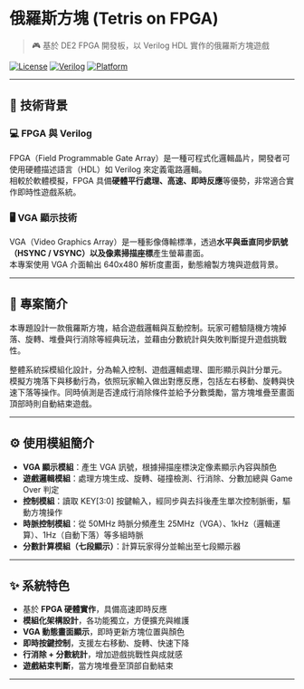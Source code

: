 # 俄羅斯方塊 (Tetris on FPGA)
> 🎮 基於 DE2 FPGA 開發板，以 Verilog HDL 實作的俄羅斯方塊遊戲

[![License](https://img.shields.io/badge/license-MIT-blue.svg)](LICENSE)
[![Verilog](https://img.shields.io/badge/HDL-Verilog-green)]()
[![Platform](https://img.shields.io/badge/Platform-DE2%20FPGA-blue)]()

---

## 📖 技術背景

### 💻 FPGA 與 Verilog
FPGA（Field Programmable Gate Array）是一種可程式化邏輯晶片，開發者可使用硬體描述語言（HDL）如 Verilog 來定義電路邏輯。  
相較於軟體模擬，FPGA 具備**硬體平行處理、高速、即時反應**等優勢，非常適合實作即時性遊戲系統。

### 🖥️ VGA 顯示技術
VGA（Video Graphics Array）是一種影像傳輸標準，透過**水平與垂直同步訊號（HSYNC / VSYNC）**以及**像素掃描座標**產生螢幕畫面。  
本專案使用 VGA 介面輸出 640x480 解析度畫面，動態繪製方塊與遊戲背景。

---

## 📌 專案簡介
本專題設計一款俄羅斯方塊，結合遊戲邏輯與互動控制。玩家可體驗隨機方塊掉落、旋轉、堆疊與行消除等經典玩法，並藉由分數統計與失敗判斷提升遊戲挑戰性。  

整體系統採模組化設計，分為輸入控制、遊戲邏輯處理、圖形顯示與計分單元。  
模擬方塊落下與移動行為，依照玩家輸入做出對應反應，包括左右移動、旋轉與快速下落等操作。同時偵測是否達成行消除條件並給予分數獎勵，當方塊堆疊至畫面頂部時則自動結束遊戲。

---

## ⚙️ 使用模組簡介
- **VGA 顯示模組**：產生 VGA 訊號，根據掃描座標決定像素顯示內容與顏色
- **遊戲邏輯模組**：處理方塊生成、旋轉、碰撞檢測、行消除、分數加總與 Game Over 判定
- **控制模組**：讀取 KEY[3:0] 按鍵輸入，經同步與去抖後產生單次控制脈衝，驅動方塊操作
- **時脈控制模組**：從 50MHz 時脈分頻產生 25MHz（VGA）、1kHz（邏輯運算）、1Hz（自動下落）等多組時脈
- **分數計算模組（七段顯示）**：計算玩家得分並輸出至七段顯示器

---

## ✨ 系統特色
- 基於 **FPGA 硬體實作**，具備高速即時反應
- **模組化架構設計**，各功能獨立，方便擴充與維護
- **VGA 動態畫面顯示**，即時更新方塊位置與顏色
- **即時按鍵控制**，支援左右移動、旋轉、快速下降
- **行消除 + 分數統計**，增加遊戲挑戰性與成就感
- **遊戲結束判斷**，當方塊堆疊至頂部自動結束

---

